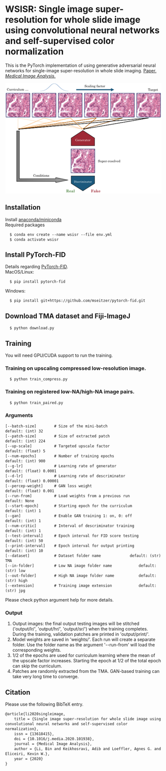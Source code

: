 # WSISR: Single image super-resolution for whole slide image using convolutional neural networks and self-supervised color normalization  
This is the PyTorch implementation of using generative adversarial neural networks for single-image super-resolution in whole slide imaging. [Paper. *Medical Image Analysis*.](https://www.sciencedirect.com/science/article/abs/pii/S1361841520303029)

<div align="center">
  <img src="thumbnails/github.png" width="700px" />
</div>

## Installation
Install [anaconda/miniconda](https://docs.conda.io/en/latest/miniconda.html)  
Required packages
```
  $ conda env create --name wsisr --file env.yml
  $ conda activate wsisr
```

## Install PyTorch-FID
Details regarding [PyTorch-FID](https://github.com/mseitzer/pytorch-fid).  
MacOS/Linux:  
```  
  $ pip install pytorch-fid
```
Windows:  
```  
  $ pip install git+https://github.com/mseitzer/pytorch-fid.git
```
 
## Download TMA dataset and Fiji-ImageJ
```  
  $ python download.py
```
  
## Training
You will need GPU/CUDA support to run the training.
### Training on upscaling compressed low-resolution image.  
```  
  $ python train_compress.py
```
### Training on registered low-NA/high-NA image pairs. 
```  
  $ python train_paired.py
```

### Arguments
```
[--batch-size]        # Size of the mini-batch                  default: (int) 32
[--patch-size]        # Size of extracted patch                 default: (int) 224
[--up-scale]          # Targeted upscale factor                 default: (float) 5
[--num-epochs]        # Number of training epochs               default: (int) 900
[--g-lr]              # Learning rate of generator              default: (float) 0.0001
[--d-lr]              # Learning rate of descriminator          default: (float) 0.00001
[--percep-weight]     # GAN loss weight                         default: (float) 0.001
[--run-from]          # Load weights from a previous run        default: None
[--start-epoch]       # Starting epoch for the curriculum       default: (int) 1
[--gan]               # Enable GAN training 1: on, 0: off       default: (int) 1
[--num-critic]        # Interval of descriminator training      default: (int) 1
[--test-interval]     # Epoch interval for FID score testing    default: (int) 50
[--print-interval]    # Epoch interval for output printing      default: (int) 10
[--dataset]           # Dataset folder name      		default: (str) TMA
[--in-folder]         # Low NA image folder name     		default: (str) low
[--out-folder]        # High NA image folder name      		default: (str) high
[--extension]         # Training image extension      		default: (str) jpg
```
Please check python argument help for more details.  

### Output
1. Output images: the final output testing images will be stitched ('output/lr/', 'output/hr/', 'output/sr/') when the training completes. During the training, validation patches are printed in 'output/print/'.  
2. Model weights are saved in 'weights/'. Each run will create a separate folder. Use the folder name as the argument '--run-from' will load the corresponding weights.  
3. 1/2 of the epochs are used for curriculum learning where the mean of the upscale factor increases. Starting the epoch at 1/2 of the total epoch can skip the curriculum.  
4. Patches are randomly extracted from the TMA. GAN-based training can take very long time to converge.  
  
## Citation
Please use the following BibTeX entry.  
```
@article{li2020singleimage,
	title = {Single image super-resolution for whole slide image using convolutional neural networks and self-supervised color normalization},
	issn = {13618415},
	doi = {10.1016/j.media.2020.101938},
	journal = {Medical Image Analysis},
	author = {Li, Bin and Keikhosravi, Adib and Loeffler, Agnes G. and Eliceiri, Kevin W.},
	year = {2020}
}
```
